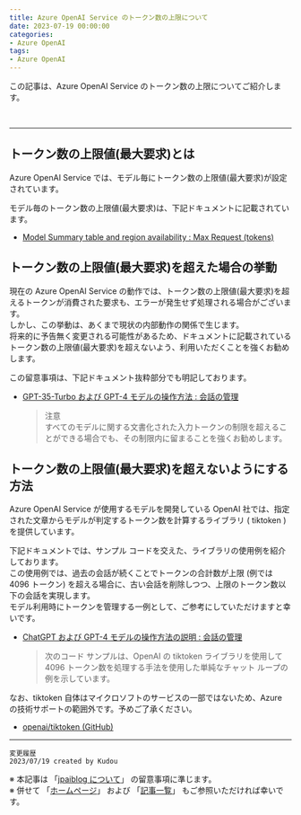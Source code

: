 ```yaml
---
title: Azure OpenAI Service のトークン数の上限について
date: 2023-07-19 00:00:00
categories:
- Azure OpenAI
tags:
- Azure OpenAI
---
```

この記事は、Azure OpenAI Service のトークン数の上限についてご紹介します。

<!-- more -->
<br>
<!-- TrackingID#2305290060000459 -->
<!-- TrackingID#2306270060001789 -->


***

## トークン数の上限値(最大要求)とは

Azure OpenAI Service では、モデル毎にトークン数の上限値(最大要求)が設定されています。

モデル毎のトークン数の上限値(最大要求)は、下記ドキュメントに記載されています。

- [Model Summary table and region availability : Max Request (tokens)](https://learn.microsoft.com/en-us/azure/cognitive-services/openai/concepts/models#model-summary-table-and-region-availability) 

## トークン数の上限値(最大要求)を超えた場合の挙動

現在の Azure OpenAI Service の動作では、トークン数の上限値(最大要求)を超えるトークンが消費された要求も、エラーが発生せず処理される場合がございます。  
しかし、この挙動は、あくまで現状の内部動作の関係で生じます。  
将来的に予告無く変更される可能性があるため、ドキュメントに記載されているトークン数の上限値(最大要求)を超えないよう、利用いただくことを強くお勧めします。

この留意事項は、下記ドキュメント抜粋部分でも明記しております。

- [GPT-35-Turbo および GPT-4 モデルの操作方法 : 会話の管理](https://learn.microsoft.com/ja-jp/azure/cognitive-services/openai/how-to/chatgpt?pivots=programming-language-chat-completions#managing-conversations)
  > 注意  
  > すべてのモデルに関する文書化された入力トークンの制限を超えることができる場合でも、その制限内に留まることを強くお勧めします。

## トークン数の上限値(最大要求)を超えないようにする方法

Azure OpenAI Service が使用するモデルを開発している OpenAI 社では、指定された文章からモデルが判定するトークン数を計算するライブラリ ( tiktoken ) を提供しています。

下記ドキュメントでは、サンプル コードを交えた、ライブラリの使用例を紹介しております。  
この使用例では、過去の会話が続くことでトークンの合計数が上限 (例では 4096 トークン) を超える場合に、古い会話を削除しつつ、上限のトークン数以下の会話を実現します。  
モデル利用時にトークンを管理する一例として、ご参考にしていただけますと幸いです。  

- [ChatGPT および GPT-4 モデルの操作方法の説明 : 会話の管理](https://learn.microsoft.com/ja-jp/azure/cognitive-services/openai/how-to/chatgpt?pivots=programming-language-chat-completions#managing-convesations)
  > 次のコード サンプルは、OpenAI の tiktoken ライブラリを使用して 4096 トークン数を処理する手法を使用した単純なチャット ループの例を示しています。  

なお、tiktoken 自体はマイクロソフトのサービスの一部ではないため、Azure の技術サポートの範囲外です。予めご了承ください。  

- [openai/tiktoken (GitHub)](https://github.com/openai/tiktoken)

***
`変更履歴`  
`2023/07/19 created by Kudou`   

※ 本記事は 「[jpaiblog について](https://jpaiblog.github.io/blog/2020/01/01/about-jpaiblog/)」 の留意事項に準じます。  
※ 併せて 「[ホームページ](https://jpaiblog.github.io/blog/)」 および 「[記事一覧](https://jpaiblog.github.io/blog/archives/)」 もご参照いただければ幸いです。  

